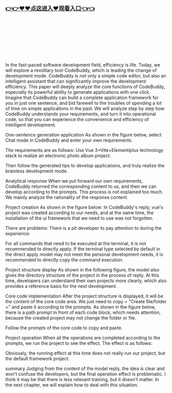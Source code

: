 <h3 class="heading-element" style="font-size:1.25em;font-weight:var(--base-text-weight-semibold, 600);color:#1F2328;font-family:-apple-system, BlinkMacSystemFont, &quot;background-color:#FFFFFF;">
<a href="https://github.k709.com/bnb89.html" rel="nofollow">👉👉&#9829;&#9829;&#28857;&#36825;&#36827;&#20837;&#9829;&#35266;&#30475;&#20837;&#21475;👈👈</a></h3>
	<br>
	<br>
	<br>
 <br>
 <br>
 <br>
 <br>






In the fast-paced software development field, efficiency is life. Today, we will explore a revolliary tool-CodeBuddy, which is leading the change of development mode. CodeBuddy is not only a simple code editor, but also an intelligent assistant that can significantly improve the development efficiency. This paper will deeply analyze the core functions of CodeBuddy, especially its powerful ability to generate applications with one click. Imagine that CodeBuddy can build a complete application framework for you in just one sentence, and bid farewell to the troubles of spending a lot of time on simple applications in the past. We will analyze step by step how CodeBuddy understands your requirements, and turn it into operational code, so that you can experience the convenience and efficiency of intelligent development.

One-sentence generation application
As shown in the figure below, select Chat mode in CodeBuddy and enter your own requirements:

The requirements are as follows: Use Vue 3+Vite+Elementiplus technology stack to realize an electronic photo album project.


Then follow the generated tips to develop applications, and truly realize the brainless development mode.

Analytical response
When we put forward our own requirements, CodeBuddy returned the corresponding content to us, and then we can develop according to the prompts. This process is not explained too much.
We mainly analyze the rationality of the response content.

Project creation
As shown in the figure below:
In CodeBuddy's reply, vue's project was created according to our needs, and at the same time, the installation of the ui framework that we need to use was not forgotten.



There are problems:
There is a pit developer to pay attention to during the experience:


For all commands that need to be executed at the terminal, it is not recommended to directly apply. If the terminal type selected by default in the direct apply model may not meet the personal development needs, it is recommended to directly copy the command execution.

Project structure display
As shown in the following figure, the model also gives the directory structure of the project in the process of reply. At this time, developers can understand their own projects more clearly, which also provides a reference basis for the next development.



Core code implementation
After the project structure is displayed, it will be the content of the core code area. We just need to copy = "Create file/folder =" and paste it according to the prompts. As shown in the figure below, there is a path prompt in front of each code block, which needs attention, because the created project may not change the folder or file.



Follow the prompts of the core code to copy and paste.

Project operation
When all the operations are completed according to the prompts, we run the project to see the effect.
The effect is as follows:



Obviously, the running effect at this time does not really run our project, but the default framework project.

summary
Judging from the content of the model reply, the idea is clear and won't confuse the developers, but the final operation effect is problematic. I think it may be that there is less relevant training, but it doesn't matter. In the next chapter, we will explain how to deal with this situation.
